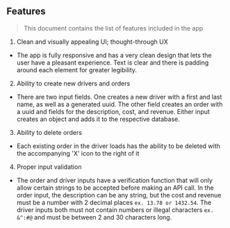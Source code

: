 ## Features

> This document contains the list of features included in the app

1. Clean and visually appealing UI; thought-through UX

- The app is fully responsive and has a very clean design that lets the user have a pleasant experience. Text is clear and there is padding around each element for greater legibility.

2. Ability to create new drivers and orders

- There are two input fields. One creates a new driver with a first and last name, as well as a generated uuid. The other field creates an order with a uuid and fields for the description, cost, and revenue. Either input creates an object and adds it to the respective database.

3. Ability to delete orders

- Each existing order in the driver loads has the ability to be deleted with the accompanying 'X' icon to the right of it

4. Proper input validation

- The order and driver inputs have a verification function that will only allow certain strings to be accepted before making an API call. In the order input, the description can be any string, but the cost and revenue must be a number with 2 decimal places `ex. 13.78 or 1432.54`. The driver inputs both must not contain numbers or illegal characters `ex. &^:#@` and must be between 2 and 30 characters long.
